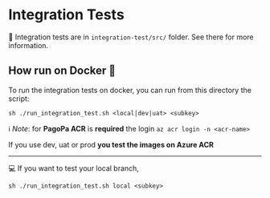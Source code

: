 # Integration Tests
👀 Integration tests are in `integration-test/src/` folder. See there for more information. 

## How run on Docker 🐳

To run the integration tests on docker, you can run from this directory the script:


``` shell
sh ./run_integration_test.sh <local|dev|uat> <subkey>
```


ℹ️ _Note_: for **PagoPa ACR** is **required** the login `az acr login -n <acr-name>`

If you use dev, uat or prod **you test the images on Azure ACR**

---
💻 If you want to test your local branch,
``` shell
sh ./run_integration_test.sh local <subkey>
```

